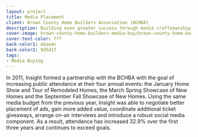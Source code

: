 ```yaml
---
layout: project
title: Media Placement
client: Brown County Home Builders Association (BCHBA)
description: Building even greater success through media craftsmanship.
cover-image: brown-county-home-builders-media-buy/brown-county-home-builders-media-buy-cover-2
cover-text-color: fff
back-color1: ebaa4c
back-color2: 9d5d17
tags:
- Media Buying
---
```


In 2011, Insight formed a partnership with the BCHBA with the goal of increasing public attendance at their four annual events: the January Home Show and Tour of Remodeled Homes, the March Spring Showcase of New Homes and the September Fall Showcase of New Homes. Using the same media budget from the previous year, Insight was able to negotiate better placement of ads, gain more added value, coordinate additional ticket giveaways, arrange on-air interviews and introduce a robust social media component. As a result, attendance has increased 32.9% over the first three years and continues to exceed goals.

